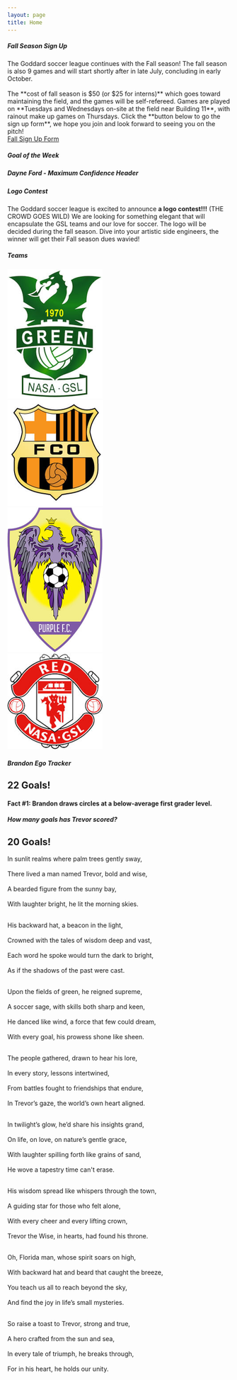 ```yaml
---
layout: page
title: Home
---
```


<script>
    const sound = new Audio();
    function playSound(filename) {
        console.log("Playing song: " + filename);
        sound.src = "/assets/audio/" + filename + ".mp3";
        sound.play();
    }
</script>

<!-- begin row sign up -->
<div class="card text-center mt-3 bg-theme">
<div class="card-header text-center bg-light">
    <h5>Fall Season Sign Up</h5>
</div>
<div class="card-body">
<div class="row" markdown=1>
The Goddard soccer league continues with the Fall season! The fall season is also 9 games and will start shortly after in late July, concluding in early October.
<br><br>
The **cost of fall season is $50 <span class="text-rainbow">(or $25 for interns)</span>** which goes toward maintaining the field, and the games will be self-refereed. Games are played on **Tuesdays and Wednesdays on-site at the field near Building 11**, with rainout make up games on Thursdays. Click the **button below to go the sign up form**, we hope you join and look forward to seeing you on the pitch!
</div>
<div class="row px-3 ">
<!-- <div class="col-md-6 mt-3">
    <a type="button" class="btn btn-primary col-6" href="https://forms.gle/iggf2sibER2xtd7z8">Spring Sign Up Form</a>
</div> -->
<div class="col-md-12 mt-3">
    <a type="button" class="btn bg-button col-6" href="https://forms.gle/YN3VdfuhnKLRoKez9">Fall Sign Up Form</a>
</div>
</div>
</div>
</div>

<!-- begin goal of the week -->
<div class="card text-center mt-3 bg-theme">
<div class="card-header text-center bg-light">
    <h5>Goal of the Week</h5>
</div>
<div class="card-body">
<div class="row text-white">
    <h5 class="m-0">Dayne Ford - Maximum Confidence Header</h5>
</div>
</div>
</div>

<!-- begin logo contest -->
<div class="card text-center mt-3 bg-theme">
<div class="card-header text-center bg-light">
    <h5>Logo Contest</h5>
</div>
<div class="card-body">
<div class="row" markdown=1>
The Goddard soccer league is excited to announce <strong class="text-rainbow">a logo contest!!!</strong> (THE CROWD GOES WILD) We are looking for something elegant that will encapsulate the GSL teams and our love for soccer. The logo will be decided during the fall season. Dive into your artistic side engineers, the winner will get their Fall season dues wavied!
</div>
</div>
</div>

<!-- begin row champ video -->
<!-- <div class="card bg-light text-center my-3">
<div class="card-header text-center">
    2023 Championship Game
</div>
<div class="card-body">
    <!-- <script>
        randInt = Math.floor(Math.random() * 2) + 1;
        document.write('<img src="/images/2023-' + randInt + '.jpg" class="img-fluid w-100 rounded"/>');
    </script>
    <video width="100%" poster="/assets/img/2023/GSL-Championship-2023.png" controls>
        <source src="/assets/img/2023/GSL-Championship-2023.webm" type="video/webm">
        <source src="/assets/img/2023/GSL-Championship-2023.mp4" type="video/mp4">
    </video>

</div>
</div> -->

<!-- begin row teams -->
<div class="card text-center mt-3 bg-theme">
<div class="card-header text-center bg-light">
    <h5>Teams</h5>
</div>
<div class="card-body">
<div class="row">
    <div class="col-3 my-auto">
        <a href="/rosters">
            <img src="/images/teams/green.jpg" class="img-fluid rounded"/>
        </a>
    </div>
    <div class="col-3 my-auto">
        <a href="/rosters">
            <img src="/images/teams/orange.jpg" class="img-fluid rounded"/>
        </a>
    </div>
    <div class="col-3 my-auto">
        <a href="/rosters">
            <img src="/images/teams/purple.jpg" class="img-fluid rounded"/>
        </a>
    </div>
    <div class="col-3 my-auto">
        <a href="/rosters">
            <img src="/images/teams/red.jpg" class="img-fluid rounded"/>
        </a>
    </div>
</div>
</div>
</div>

<!-- begin row leading goal scorer -->
<script>
    const bfacts = [
        "Brandon draws circles at a below-average first grader level.",
        "Brandon spits out the sunflower seeds and eats the shells.",
        "Brandon swapped the water pipes out for lead ones because he likes the taste.",
        "Brandon doesn't think Shania Twain is the greatest country singer of all time.",
        "Brandon puts one chopstick in each hand and uses the wide end.",
        "Brandon doesn't like dogs because they \"want to hang out too much\".",
        "Brandon thinks Allie should have stayed with Lon instead choosing Noah.",
        "Brandon tapes every Dane Cook stand up routine on his VCR.",
        "Brandon can't pronounce basic words like \"water\" and \"Florida\".",
        "Brandon has totaled a car in a driveway.",
        "Brandon thinks we should move the nation's capitol to Des Moines.",
        "Brandon was glad Jeopardy moved on from Alex Trebek.",
        "Brandon celebrates on Harambe rememberance day.",
        "Brandon shuffles playing cards face up.",
        "Brandon has missed penalty kicks for throw ins.",
        "Brandon holds computer mice with two hands.",
        "Brandon complains that Sesame Street \"isn't political enough\".",
        "Brandon brings his own sand to the beach because \"beach sand is too coarse\".",
        "Brandon thinks the fuchsia crayons have a more refined taste than the sea green crayons.",
        "Brandon doesn't sing happy birthday to children under 10.",
        "Brandon orders sparkling water at beer gardens.",
        "Brandon doesn't think Hakuna Matata is a wonderful phrase.",
        "Brandon maintains that Pokemon should be pay-to-win.",
        "Brandon uses hydroponics to grow mosquito larvae.",
        "Brandon protested the release of Harry Potter and the Deathly Hallows.",
        "Brandon didn't think McCarthyism involved any unlawful persecution or fear mongering.",
        "Brandon wishes Halloween was always held on a school night.",
        "Brandon is happy the polar ice caps are melting so that \"Santa has no home\".",
        "Brandon advocates against the installation of wheelchair accessibility ramps.",
        "Brandon licks his fingers after every cheeseball, even when sharing.",
        "Brandon was caught trying to sabatoge a Super Soaker manufacturing plant.",
        "Brandon buys taxidermied deer legs to \"trample his neighbor's flower garden without arousing suspicion\".",
        "Brandon once brought a ladle to a knife fight.",
        "Brandon thinks the Golgi apparatus is the powerhouse of the cell.",
        "Brandon loves Dreamworks Madagascar but doesn't even know the name of the zebra.",
        "Brandon hallucinated a new chess piece, like a queen that can only move one square.",
        "Brandon claims to have a black belt, but its from the boy's department at Kohls.",
        "Brandon only knows the dry cereal guy living on Drury Lane.",
        "Brandon has invented 17 forms of metastatic cancer to date.",
        "Brandon believes Napoleon's Russian campaign was a strategic masterclass.",
        "Brandon has gotten mostly A's and a few B's on breathalyzer tests.",
        "Brandon beat a koala in a head to head duel the koala didn't know about.",
        "Brandon turns around and goes back upon encountering two roads diverging in a wood.",
        "Brandon always gives a standing ovation when the plane lands.",
        "Brandon is under the impression McLovin learned to drive in Pennsylvania.",
        "Brandon thinks horseradish sauce was concocted by \"hardcore left-wing media pundits\".",
        "Brandon doesn't understand why cheaters have to eat so much pumpkin, but \"it is delicious\".",
        "Brandon buys two gallons of 2% milk and mixes them because he only drinks 4%.",
        "Brandon is an avid cubic-Neptuner.",
        "Brandon considers Nickleback's 2nd album, The State, to be more \"sensual \" than Curb, their 1st.",
        "Brandon thinks the prime meridian is latitudinal.",
        "Brandon wanted to be a debt collector specifically for \"impovershied single mothers\" growing up.",
        "Brandon once said the Shrek soundtrack is \"like no cap pretty mid skibidi rizzler\".",
        "Brandon brings wire cutters to karoke night because he doesn't like how excited people get.",
        "Brandon lives in a reality based in object impermanence.",
        "Brandon once received a speeding ticket for driving down an elementary school hallway.",
        "Brandon files complaints if the flight attendent isn't there within 45 seconds.",
        "Brandon thinks he is impervious to the Dunning-Kruger effect.",
        "Brandon has been banned from the Twilight subreddit on several accounts for being a Team Edward ultra.",
        "Brandon says Gilgamesh from Virgil's The Odyssey is the most Kafkaesque Shakesperean character.",
        "Brandon wants bird watching to require a commericial license.",
        "Brandon refers to his coworkers as \"chat\" during online meetings.",
        "Brandon puts cream cheese on the top of his bagels.",
        "Brandon watches Attack of the Clones for the \"incredibly romantic dialogue\".",
        "Brandon has never found Waldo and no longer believes in his existence.",
        "Brandon wrote a sing-along musical sequel to Bambi where Thumper dies in a bear trap.",
        "Brandon haggles at the dollar store.",
    ];

    function bfactGen() {
        bfactsInt = Math.floor(Math.random() * bfacts.length);
        document.getElementById("bfact").innerHTML = 'Fact #' + (bfactsInt+1) + ': ' + bfacts[bfactsInt];
    }
</script>

<div class="card text-center mt-3 bg-rainbow">
<div class="card-header text-center bg-light">
    <h5>Brandon Ego Tracker</h5>
</div>
<div class="card-body" onclick="playSound('hero'); bfactGen();" markdown=1>
<div class="d-flex justify-content-center">
<div class="overflow-auto w-100">

<h2>22 Goals!</h2>
<h4 id="bfact">Fact #1: Brandon draws circles at a below-average first grader level.</h4>

<script>
    bfactGen();
</script>

</div>
</div>
</div>
</div>


<div class="card text-center mt-3 bg-sunset">
<div class="card-header text-center bg-light">
    <h5>How many goals has Trevor scored?</h5>
</div>
<div class="card-body" onclick="playSound('scotland-the-brave');" markdown=1>
<div class="d-flex justify-content-center">
<div class="overflow-auto w-100">

<h2>20 Goals!</h2>

In sunlit realms where palm trees gently sway,<br>  
There lived a man named Trevor, bold and wise,<br>  
A bearded figure from the sunny bay,<br>  
With laughter bright, he lit the morning skies.<br><br>  

His backward hat, a beacon in the light,<br>  
Crowned with the tales of wisdom deep and vast,<br>  
Each word he spoke would turn the dark to bright,<br>  
As if the shadows of the past were cast.<br><br>  

Upon the fields of green, he reigned supreme,<br>  
A soccer sage, with skills both sharp and keen,<br>  
He danced like wind, a force that few could dream,<br>  
With every goal, his prowess shone like sheen.<br><br>  

The people gathered, drawn to hear his lore,<br>  
In every story, lessons intertwined,<br>  
From battles fought to friendships that endure,<br>  
In Trevor’s gaze, the world’s own heart aligned.<br><br>  

In twilight’s glow, he’d share his insights grand,<br>  
On life, on love, on nature’s gentle grace,<br>  
With laughter spilling forth like grains of sand,<br>  
He wove a tapestry time can't erase.<br><br>  

His wisdom spread like whispers through the town,<br>  
A guiding star for those who felt alone,<br>  
With every cheer and every lifting crown,<br>  
Trevor the Wise, in hearts, had found his throne.<br><br>  

Oh, Florida man, whose spirit soars on high,<br>  
With backward hat and beard that caught the breeze,<br>  
You teach us all to reach beyond the sky,<br>  
And find the joy in life’s small mysteries.<br><br>  

So raise a toast to Trevor, strong and true,<br>  
A hero crafted from the sun and sea,<br>  
In every tale of triumph, he breaks through,<br>  
For in his heart, he holds our unity.

</div>
</div>
</div>
</div>
